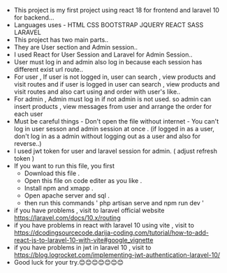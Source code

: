 - This project is my first project using react 18 for frontend and laravel 10 for backend...
- Languages uses
       - HTML CSS BOOTSTRAP JQUERY REACT SASS LARAVEL 
- This project has two main parts..
- They are User section and Admin session..
- I used React for User Session and Laravel for Admin Session..
- User must log in and admin also log in because each session has different exist url route..
- For user , If user is not logged in, user can search , view products and visit routes and if user is logged in user can search , view products and visit routes and also cart using and order with user's like..
- For admin , Admin must log in if not admin is not used. so admin can insert products , view messages from user and arrange the order for each user
- Must be careful things
       - Don't open the file without internet
       - You can't log in user sesson and admin session at once . (if logged in as a user, don't log in as a admin without logging out as a user and also for reverse..)
- I used jwt token for user and laravel session for admin. ( adjust refresh token )
- If you want to run this file,  you first
     - Download this file .
     - Open this file on code editer as you like .
     - Install npm and xmapp .
     - Open apache server and sql .
     - then run this commands   ' php artisan serve and  npm run dev '
- if you have problems , visit to laravel official website https://laravel.com/docs/10.x/routing
- if you have  problems in react with laravel 10 using vite , visit to https://dcodingsourcecode.darija-coding.com/tutorial/how-to-add-react-js-to-laravel-10-with-vite#google_vignette
-  if you have  problems in jwt in laravel 10 , visit to https://blog.logrocket.com/implementing-jwt-authentication-laravel-10/
- Good luck for your try.😊😊😊😊😊😊😊
